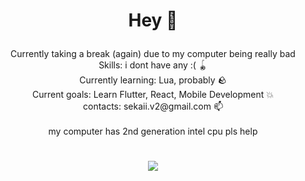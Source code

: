 # <p align="center">Hey 👋</p>
<p align="center">
  Currently taking a break (again) due to my computer being really bad<br>
  Skills: i dont have any :( 🪀<br>
  Currently learning: Lua, probably 🪨<br> 
  Current goals: Learn Flutter, React, Mobile Development 💥<br>
  contacts: sekaii.v2@gmail.com 📫<br><br> 
  my computer has 2nd generation intel cpu pls help
</p>

# 

<p align="center">
  <img src="https://user-images.githubusercontent.com/84755426/217562122-e5d3de60-daa3-47d0-871f-8663d0025d1c.png">
</p>
